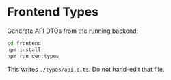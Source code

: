 # Frontend Types

Generate API DTOs from the running backend:

```bash
cd frontend
npm install
npm run gen:types
```

This writes `./types/api.d.ts`. Do not hand-edit that file.
